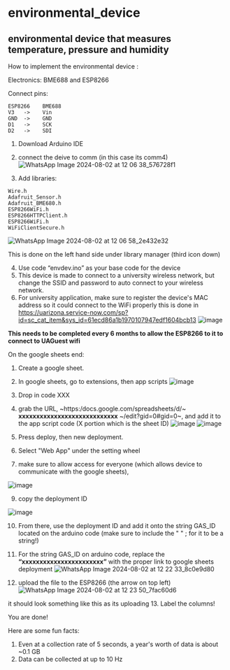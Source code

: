 # environmental_device
## environmental device that measures temperature, pressure and humidity

How to implement the environmental device :

Electronics: BME688 and ESP8266

Connect pins: 
```
ESP8266    BME688
V3   ->    Vin
GND  ->    GND
D1   ->    SCK
D2   ->    SDI
```

1.	Download Arduino IDE
2.	connect the deive to comm (in this case its comm4)
![WhatsApp Image 2024-08-02 at 12 06 38_576728f1](https://github.com/user-attachments/assets/e3873494-78b5-410d-878f-b5280c679fea)

3.	Add libraries:
   ```
Wire.h
Adafruit_Sensor.h
Adafruit_BME680.h
ESP8266WiFi.h
ESP8266HTTPClient.h
ESP8266WiFi.h
WiFiClientSecure.h
```
![WhatsApp Image 2024-08-02 at 12 06 58_2e432e32](https://github.com/user-attachments/assets/92f0d9d1-0f62-4486-9241-c4761cfafb49)

This is done on the left hand side under library manager (third icon down)

4.	Use code “envdev.ino” as your base code for the device
5.	This device is made to connect to a university wireless network, but change the SSID and password to auto connect to your wireless network.
6.	For university application, make sure to register the device's MAC address so it could connect to the WiFi properly
   this is done in https://uarizona.service-now.com/sp?id=sc_cat_item&sys_id=61ecd86a1b1970107947edf1604bcb13
   ![image](https://github.com/user-attachments/assets/73b56c6d-d35e-4fd1-a94f-c14b3e856aa0)

**This needs to be completed every 6 months to allow the ESP8266 to it to connect to UAGuest wifi**




On the google sheets end:
1.	Create a google sheet.
2.	In google sheets, go to extensions, then app scripts
![image](https://github.com/user-attachments/assets/ee957fb9-7be5-4a08-a320-68289d0ab729)


3. Drop in code XXX
4.	grab the URL, ~https:/docs.google.com/spreadsheets/d/~ **xxxxxxxxxxxxxxxxxxxxxxxxxxxx** ~/edit?gid=0#gid=0~, and add it to the app script code
  	(X portion which is the sheet ID)
![image](https://github.com/user-attachments/assets/00c14c7d-93a4-43d2-8ded-05a7310086b8)
![image](https://github.com/user-attachments/assets/8d036412-1de7-43d6-858f-71aabcc260d9)

6. Press deploy, then new deployment.
7. Select "Web App" under the setting wheel
8. make sure to allow access for everyone (which allows device to communicate with the google sheets),

![image](https://github.com/user-attachments/assets/211266a7-6d3e-42f5-af01-7a21126fb7f4)

9. copy the deployment ID

![image](https://github.com/user-attachments/assets/07077af5-5420-4f11-bb87-231e2b94f4cf)

10.	From there, use the deployment ID and add it onto the string GAS_ID located on the arduino code (make sure to include the " " ; for it to be a string!)
11.	For the string GAS_ID on arduino code, replace the **“xxxxxxxxxxxxxxxxxxxxxxx”** with the proper link to google sheets deployment
![WhatsApp Image 2024-08-02 at 12 22 33_8c0e9d80](https://github.com/user-attachments/assets/759b48f1-1dc6-4b6b-9762-08321984366f)

12.   upload the file to the ESP8266 (the arrow on top left)
![WhatsApp Image 2024-08-02 at 12 23 50_7fac60d6](https://github.com/user-attachments/assets/5c32df10-2090-4c98-a2d6-c6e173ee36a9)

it should look something like this as its uploading
13.	Label the columns!

You are done!

Here are some fun facts:
1. Even at a collection rate of 5 seconds, a year's worth of data is about ~0.1 GB
2. Data can be collected at up to 10 Hz

